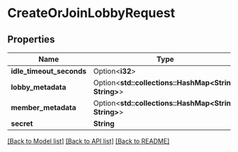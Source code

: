 # CreateOrJoinLobbyRequest

## Properties

Name | Type | Description | Notes
------------ | ------------- | ------------- | -------------
**idle_timeout_seconds** | Option<**i32**> |  | [optional]
**lobby_metadata** | Option<**std::collections::HashMap<String, String>**> |  | [optional]
**member_metadata** | Option<**std::collections::HashMap<String, String>**> |  | [optional]
**secret** | **String** |  | 

[[Back to Model list]](../README.md#documentation-for-models) [[Back to API list]](../README.md#documentation-for-api-endpoints) [[Back to README]](../README.md)


